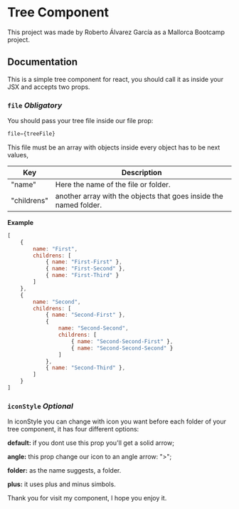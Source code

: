 # Tree Component 

This project was made by Roberto Álvarez García as a Mallorca Bootcamp project.

## Documentation

This is a simple tree component for react, you should call it as <TreeComponent /> inside your JSX and accepts two props.

### `file` *Obligatory*

You should pass your tree file inside our file prop:
```javascript 
file={treeFile}
``` 
This file must be an array with objects inside every object has to be next values, 

Key | Description
------------ | -------------
"name" | Here the name of the file or folder.
"childrens" | another array with the objects that goes inside the named folder.

**Example**
```javascript
[
    {
        name: "First",
        childrens: [
            { name: "First-First" },
            { name: "First-Second" },
            { name: "First-Third" }
        ]
    },
    {
        name: "Second",
        childrens: [
            { name: "Second-First" },
            {
                name: "Second-Second",
                childrens: [
                    { name: "Second-Second-First" },
                    { name: "Second-Second-Second" }
                ]
            },
            { name: "Second-Third" },
        ]
    }
]
```

### `iconStyle` *Optional*

In iconStyle you can change with icon you want before each folder of your tree component, it has four different options:

**default:** if you dont use this prop you'll get a solid arrow;

**angle:** this prop change our icon to an angle arrow: ">";

**folder:** as the name suggests, a folder.

**plus:** it uses plus and minus simbols.


Thank you for visit my component, I hope you enjoy it.